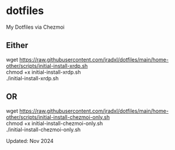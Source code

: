 # dotfiles
My Dotfiles via Chezmoi

## Either
wget https://raw.githubusercontent.com/jradxl/dotfiles/main/home-other/scripts/initial-install-xrdp.sh  
chmod +x initial-install-xrdp.sh  
./initial-install-xrdp.sh  

## OR
wget https://raw.githubusercontent.com/jradxl/dotfiles/main/home-other/scripts/initial-install-chezmoi-only.sh  
chmod +x initial-install-chezmoi-only.sh  
./initial-install-chezmoi-only.sh  

Updated: Nov 2024

